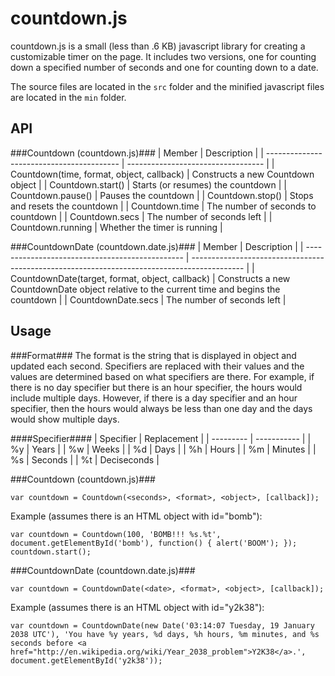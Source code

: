 countdown.js
============
countdown.js is a small (less than .6 KB) javascript library for creating a customizable timer on the page. It includes two versions, one for counting down a specified number of seconds and one for counting down to a date.

The source files are located in the `src` folder and the minified javascript files are located in the `min` folder.

API
---
###Countdown (countdown.js)###
| Member                                    | Description                        |
| ----------------------------------------- | ---------------------------------- |
| Countdown(time, format, object, callback) | Constructs a new Countdown object  |
| Countdown.start()                         | Starts (or resumes) the countdown  |
| Countdown.pause()                         | Pauses the countdown               |
| Countdown.stop()                          | Stops and resets the countdown     |
| Countdown.time                            | The number of seconds to countdown |
| Countdown.secs                            | The number of seconds left         |
| Countdown.running                         | Whether the timer is running       |

###CountdownDate (countdown.date.js)###
| Member                                          | Description                                                                                 |
| ----------------------------------------------- | ------------------------------------------------------------------------------------------- |
| CountdownDate(target, format, object, callback) | Constructs a new CountdownDate object relative to the current time and begins the countdown |
| CountdownDate.secs                              | The number of seconds left                                                                  |

Usage
-----
###Format###
The format is the string that is displayed in object and updated each second. Specifiers are replaced with their values and the values are determined based on what specifiers are there.  For example, if there is no day specifier but there is an hour specifier, the hours would include multiple days. However, if there is a day specifier and an hour specifier, then the hours would always be less than one day and the days would show multiple days.

####Specifier####
| Specifier | Replacement |
| --------- | ----------- |
| %y        | Years       |
| %w        | Weeks       |
| %d        | Days        |
| %h        | Hours       |
| %m        | Minutes     |
| %s        | Seconds     |
| %t        | Deciseconds |

###Countdown (countdown.js)###
```
var countdown = Countdown(<seconds>, <format>, <object>, [callback]);
```

Example (assumes there is an HTML object with id="bomb"):
```
var countdown = Countdown(100, 'BOMB!!! %s.%t', document.getElementById('bomb'), function() { alert('BOOM'); });
countdown.start();
```

###CountdownDate (countdown.date.js)###
```
var countdown = CountdownDate(<date>, <format>, <object>, [callback]);
```

Example (assumes there is an HTML object with id="y2k38"):
```
var countdown = CountdownDate(new Date('03:14:07 Tuesday, 19 January 2038 UTC'), 'You have %y years, %d days, %h hours, %m minutes, and %s seconds before <a href="http://en.wikipedia.org/wiki/Year_2038_problem">Y2K38</a>.', document.getElementById('y2k38'));
```
